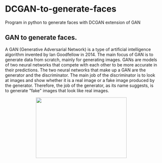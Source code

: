 # DCGAN-to-generate-faces
Program in python to generate faces with DCGAN extension of GAN 

## GAN to generate faces.

A GAN (Generative Adversarial Network) is a type of artificial intelligence algorithm invented by Ian Goodfellow in 2014. The main focus of GAN is to generate data from scratch, mainly for generating images.
GANs are models of two neural networks that compete with each other to be more accurate in their predictions. The two neural networks that make up a GAN are the generator and the discriminator. The main job of the discriminator is to look at images and show whether it is a real image or a fake image produced by the generator. Therefore, the job of the generator, as its name suggests, is to generate "fake" images that look like real images. 

<p align="center">
  <img src="fakes_images/animation.gif" width="300" height="200">
</p>
